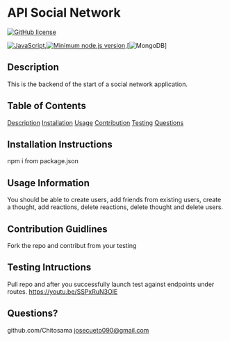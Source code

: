 # API Social Network

  [![GitHub license](https://img.shields.io/github/license/Naereen/StrapDown.js.svg)](https://github.com/Naereen/StrapDown.js/blob/master/LICENSE)

  [![JavaScript](https://img.shields.io/badge/--F7DF1E?logo=javascript&logoColor=000)](https://www.javascript.com/),[![Minimum node.js version](https://badgen.net/npm/node/express)](https://npmjs.com/package/express),[![MongoDB](https://iconduck.com/icons/13126/mongodb-original-wordmark)]

## Description
This is the backend of the start of a social network application.

## Table of Contents
[Description](#description)
[Installation](#installation-instructions)
[Usage](#usage-information)
[Contribution](#contribution-guildines)
[Testing](#testing-instruction)
[Questions](#questions)

## Installation Instructions
npm i from package.json

## Usage Information
You should be able to create users, add friends from existing users, create a thought, add reactions, delete reactions, delete thought and delete users.

## Contribution Guidlines
Fork the repo and contribut from your testing

## Testing Intructions
Pull repo and after you successfully launch test against endpoints under routes.
https://youtu.be/SSPxRuN3OlE

## Questions?
github.com/Chitosama
josecueto090@gmail.com
